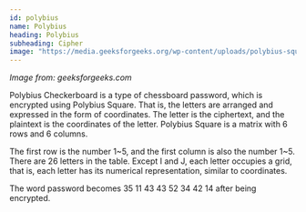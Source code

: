 ```yaml
---
id: polybius
name: Polybius
heading: Polybius
subheading: Cipher
image: "https://media.geeksforgeeks.org/wp-content/uploads/polybius-square.png"
---
```

_Image from: geeksforgeeks.com_

Polybius Checkerboard is a type of chessboard password, which is encrypted using Polybius Square. That is, the letters are arranged and expressed in the form of coordinates. The letter is the ciphertext, and the plaintext is the coordinates of the letter. Polybius Square is a matrix with 6 rows and 6 columns.

The first row is the number 1~5, and the first column is also the number 1~5. There are 26 letters in the table. Except I and J, each letter occupies a grid, that is, each letter has its numerical representation, similar to coordinates.

The word password becomes 35 11 43 43 52 34 42 14 after being encrypted.
